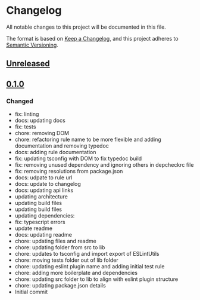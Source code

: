 # Changelog

All notable changes to this project will be documented in this file.

The format is based on [Keep a Changelog](https://keepachangelog.com/en/1.0.0/),
and this project adheres to [Semantic Versioning](https://semver.org/spec/v2.0.0.html).

## [Unreleased]

## [0.1.0]

### Changed

- fix: linting
- docs: updating docs
- fix: tests
- chore: removing DOM
- chore: refactoring rule name to be more flexible and adding documentation and removing typedoc
- docs: adding rule documentation
- fix: updating tsconfig with DOM to fix typedoc build
- fix: removing unused dependency and ignoring others in depcheckrc file
- fix: removing resolutions from package.json
- docs: udpate to rule url
- docs: update to changelog
- docs: updating api links
- updating architecture
- updating build files
- updating build files
- updating dependencies:
- fix: typescript errors
- update readme
- docs: updating readme
- chore: updating files and readme
- chore: updating folder from src to lib
- chore: updates to tsconfig and import export of ESLintUtils
- chore: moving tests folder out of lib folder
- chore: updating eslint plugin name and adding initial test rule
- chore: adding more boilerplate and dependencies
- chore: updating src folder to lib to align with eslint plugin structure
- chore: updating package.json details
- Initial commit

[Unreleased]: https://github.com/MetaMask/eslint-plugin-design-tokens/compare/v0.1.0...HEAD
[0.1.0]: https://github.com/MetaMask/eslint-plugin-design-tokens/releases/tag/v0.1.0
